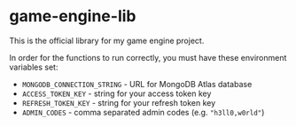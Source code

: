 # game-engine-lib
This is the official library for my game engine project.

In order for the functions to run correctly, you must have these environment variables set:
- `MONGODB_CONNECTION_STRING` - URL for MongoDB Atlas database
- `ACCESS_TOKEN_KEY` - string for your access token key
- `REFRESH_TOKEN_KEY` - string for your refresh token key
- `ADMIN_CODES` - comma separated admin codes (e.g. `"h3ll0,w0rld"`)